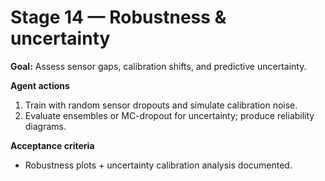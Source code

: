 # Stage 14 — Robustness & uncertainty


**Goal:** Assess sensor gaps, calibration shifts, and predictive uncertainty.

**Agent actions**
1. Train with random sensor dropouts and simulate calibration noise.
2. Evaluate ensembles or MC-dropout for uncertainty; produce reliability diagrams.

**Acceptance criteria**
- Robustness plots + uncertainty calibration analysis documented.
